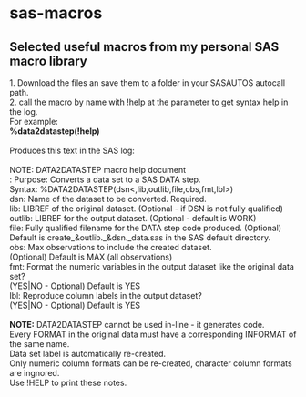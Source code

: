 # sas-macros
<h2>Selected useful macros from my personal SAS macro library</h2> 
1. Download the files an save them to a folder in your SASAUTOS autocall path. <br>
2. call the macro by name with !help at the parameter to get syntax help in the log.<br> 
   For example:<br>
      <b>%data2datastep(!help)</b><br><br>
   Produces this text in the SAS log:<br><br>
   NOTE: DATA2DATASTEP macro help document<br>:
      Purpose: Converts a data set to a SAS DATA step.<br>
      Syntax: %DATA2DATASTEP(dsn<,lib,outlib,file,obs,fmt,lbl>)<br>
      dsn:    Name of the dataset to be converted. Required.<br>
      lib:    LIBREF of the original dataset. (Optional - if DSN is not fully qualified)<br>
      outlib: LIBREF for the output dataset. (Optional - default is WORK)<br>
      file:   Fully qualified filename for the DATA step code produced. (Optional)<br>
              Default is create_&outlib._&dsn._data.sas in the SAS default directory.<br>
      obs:    Max observations to include the created dataset.<br>
              (Optional) Default is MAX (all observations)<br>
      fmt:    Format the numeric variables in the output dataset like the original data set?<br>
              (YES|NO - Optional) Default is YES<br>
      lbl:    Reproduce column labels in the output dataset?<br>
              (YES|NO - Optional) Default is YES<br>
<br>
<b>NOTE:</b>   DATA2DATASTEP cannot be used in-line - it generates code.<br>
        Every FORMAT in the original data must have a corresponding INFORMAT of the same name.<br>
        Data set label is automatically re-created.<br>
        Only numeric column formats can be re-created, character column formats are ingnored.<br>
        Use !HELP to print these notes.
